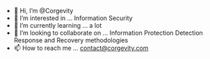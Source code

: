 - 👋 Hi, I’m @Corgevity
- 👀 I’m interested in ... Information Security
- 🌱 I’m currently learning ... a lot
- 💞️ I’m looking to collaborate on ... Information Protection Detection Response and Recovery methodologies
- 📫 How to reach me ... contact@corgevity.com

<!---
Corgevity/Corgevity is a ✨ special ✨ repository because its `README.md` (this file) appears on your GitHub profile.
You can click the Preview link to take a look at your changes.
--->

